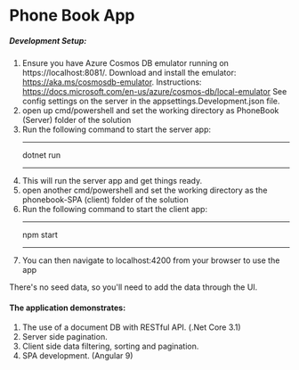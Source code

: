# Phone Book App
##### Development Setup:
1. Ensure you have Azure Cosmos DB emulator running on https://localhost:8081/. 
Download and install the emulator: https://aka.ms/cosmosdb-emulator. 
Instructions: https://docs.microsoft.com/en-us/azure/cosmos-db/local-emulator
See config settings on the server in the appsettings.Development.json file.
2. open up cmd/powershell and set the working directory as PhoneBook (Server) folder of the solution
3. Run the following command to start the server app:
    ___
    dotnet run
    ___
4. This will run the server app and get things ready.
5. open another cmd/powershell and set the working directory as the phonebook-SPA (client) folder of the solution
6. Run the following command to start the client app:
    ___
    npm start
    ___
7. You can then navigate to localhost:4200 from your browser to use the app

There's no seed data, so you'll need to add the data through the UI.
#### The application demonstrates: 
1. The use of a document DB with RESTful API. (.Net Core 3.1) 
2. Server side pagination.
3. Client side data filtering, sorting and pagination.
4. SPA development. (Angular 9)

